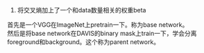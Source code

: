 1. 将交叉熵加上了一个和data数量相关的权重beta   


首先是一个VGG在ImageNet上pretrain一下。称为base network。    
然后是将base network在DAVIS的binary mask上train一下，学会分离foreground和background。这个称为parent network。   
